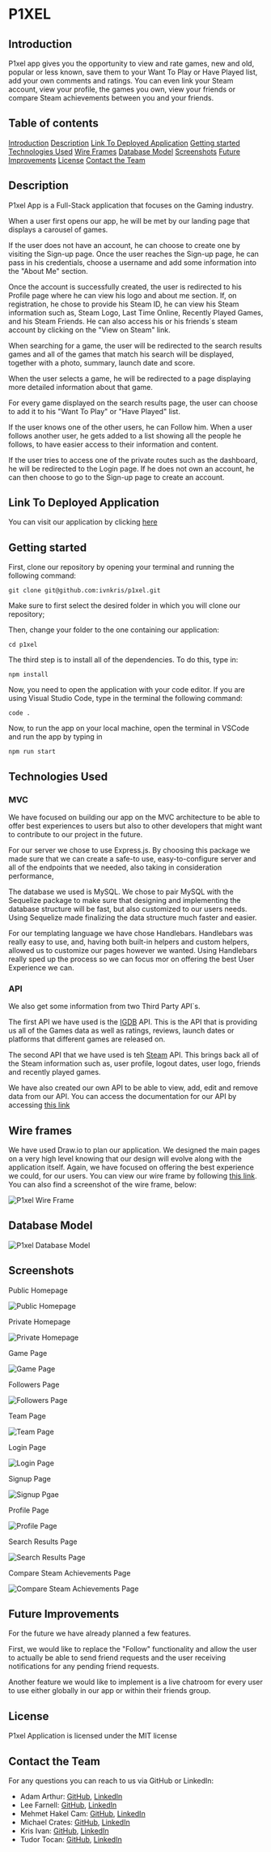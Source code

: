 # P1XEL

## Introduction

P1xel app gives you the opportunity to view and rate games, new and old, popular or less known, save them to your Want To Play or Have Played list, add your own comments and ratings. You can even link your Steam account, view your profile, the games you own, view your friends or compare Steam achievements between you and your friends.

## Table of contents

[Introduction](#introduction)
[Description](#description)
[Link To Deployed Application](#link-to-deployed-application)
[Getting started](#getting-started)
[Technologies Used](#technologies-used)
[Wire Frames](#wire-frames)
[Database Model](#database-model)
[Screenshots](#screenshots)
[Future Improvements](#future-improvements)
[License](#license)
[Contact the Team](#contact-the-team)

## Description

P1xel App is a Full-Stack application that focuses on the Gaming industry.

When a user first opens our app, he will be met by our landing page that displays a carousel of games.

If the user does not have an account, he can choose to create one by visiting the Sign-up page. Once the user reaches the Sign-up page, he can pass in his credentials, choose a username and add some information into the "About Me" section.

Once the account is successfully created, the user is redirected to his Profile page where he can view his logo and about me section. If, on registration, he chose to provide his Steam ID, he can view his Steam information such as, Steam Logo, Last Time Online, Recently Played Games, and his Steam Friends. He can also access his or his friends`s steam account by clicking on the "View on Steam" link.

When searching for a game, the user will be redirected to the search results games and all of the games that match his search will be displayed, together with a photo, summary, launch date and score.

When the user selects a game, he will be redirected to a page displaying more detailed information about that game.

For every game displayed on the search results page, the user can choose to add it to his "Want To Play" or "Have Played" list.

If the user knows one of the other users, he can Follow him. When a user follows another user, he gets added to a list showing all the people he follows, to have easier access to their information and content.

If the user tries to access one of the private routes such as the dashboard, he will be redirected to the Login page. If he does not own an account, he can then choose to go to the Sign-up page to create an account.

## Link To Deployed Application

You can visit our application by clicking [here](#)

## Getting started

First, clone our repository by opening your terminal and running the following command:

`git clone git@github.com:ivnkris/p1xel.git`

Make sure to first select the desired folder in which you will clone our repository;

Then, change your folder to the one containing our application:

`cd p1xel`

The third step is to install all of the dependencies. To do this, type in:

`npm install`

Now, you need to open the application with your code editor. If you are using Visual Studio Code, type in the terminal the following command:

`code .`

Now, to run the app on your local machine, open the terminal in VSCode and run the app by typing in

`npm run start`

## Technologies Used

### MVC

We have focused on building our app on the MVC architecture to be able to offer best experiences to users but also to other developers that might want to contribute to our project in the future.

For our server we chose to use Express.js. By choosing this package we made sure that we can create a safe-to use, easy-to-configure server and all of the endpoints that we needed, also taking in consideration performance,

The database we used is MySQL. We chose to pair MySQL with the Sequelize package to make sure that designing and implementing the database structure will be fast, but also customized to our users needs. Using Sequelize made finalizing the data structure much faster and easier.

For our templating language we have chose Handlebars. Handlebars was really easy to use, and, having both built-in helpers and custom helpers, allowed us to customize our pages however we wanted. Using Handlebars really sped up the process so we can focus mor on offering the best User Experience we can.

### API

We also get some information from two Third Party API`s.

The first API we have used is the [IGDB](https://www.igdb.com/api) API. This is the API that is providing us all of the Games data as well as ratings, reviews, launch dates or platforms that different games are released on.

The second API that we have used is teh [Steam](https://developer.valvesoftware.com/wiki/Steam_Web_API#GetPlayerSummaries_.28v0001.29) API. This brings back all of the Steam information such as, user profile, logout dates, user logo, friends and recently played games.

We have also created our own API to be able to view, add, edit and remove data from our API. You can access the documentation for our API by accessing [this link](https://tudor-tocan.gitbook.io/p1xel/games/get-game-by-id)

## Wire frames

We have used Draw.io to plan our application. We designed the main pages on a very high level knowing that our design will evolve along with the application itself. Again, we have focused on offering the best experience we could, for our users. You can view our wire frame by following [this link](https://app.diagrams.net/#Hivnkris%2Fp1xel%2Fmain%2FPixel%20Routes). You can also find a screenshot of the wire frame, below:

![P1xel Wire Frame](public/assets/img/p1xel-wireframe.png)

## Database Model

![P1xel Database Model](public/assets/img/p1xel-database-model.png)

## Screenshots

Public Homepage

![Public Homepage](public/assets/img/public-homepage.png)

Private Homepage

![Private Homepage](public/assets/img/private-homepage.png)

Game Page

![Game Page](public/assets/img/game-page.png)

Followers Page

![Followers Page](public/assets/img/followers-page.png)

Team Page

![Team Page](public/assets/img/team-page.png)

Login Page

![Login Page](public/assets/img/login-page.png)

Signup Page

![Signup Pgae](public/assets/img/signup-page.png)

Profile Page

![Profile Page](public/assets/img/profile-page.png)

Search Results Page

![Search Results Page](public/assets/img/search-results-page.png)

Compare Steam Achievements Page

![Compare Steam Achievements Page](public/assets/img/compare-page.png)

## Future Improvements

For the future we have already planned a few features.

First, we would like to replace the "Follow" functionality and allow the user to actually be able to send friend requests and the user receiving notifications for any pending friend requests.

Another feature we would like to implement is a live chatroom for every user to use either globally in our app or within their friends group.

## License

P1xel Application is licensed under the MIT license

## Contact the Team

For any questions you can reach to us via GitHub or LinkedIn:

- Adam Arthur: [GitHub](), [LinkedIn]()
- Lee Farnell: [GitHub](https://github.com/LeeFarnell), [LinkedIn]()
- Mehmet Hakel Cam: [GitHub](https://github.com/Hakkelo89), [LinkedIn]()
- Michael Crates: [GitHub](https://github.com/Cratesy), [LinkedIn]()
- Kris Ivan: [GitHub](https://github.com/ivnkris), [LinkedIn]()
- Tudor Tocan: [GitHub](https://github.com/ttudorandrei), [LinkedIn]()

